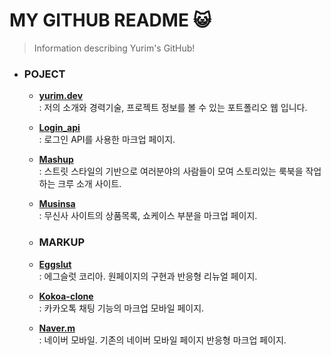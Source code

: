 # MY GITHUB README &#128570;
>Information describing Yurim's GitHub!

- ### __POJECT__
    -  [__yurim.dev__](https://github.com/yunyurib/yurim.dev)  
     : 저의 소개와 경력기술, 프로젝트 정보를 볼 수 있는 포트폴리오 웹 입니다.
    - [__Login_api__](https://github.com/yunyurib/login_api)  
     : 로그인 API를 사용한 마크업 페이지.
    - [__Mashup__](https://github.com/yunyurib/mashup.club)  
     : 스트릿 스타일의 기반으로 여러분야의 사람들이 모여 스토리있는 룩북을 작업하는 크루 소개 사이트.
    - [__Musinsa__](https://github.com/yunyurib/musinsa_ui/blob/main/README.md)  
     : 무신사 사이트의 상품목록, 쇼케이스 부분을 마크업 페이지.

     - ###  __MARKUP__
    - [__Eggslut__](https://github.com/yunyurib/eggslut)  
     : 에그슬럿 코리아. 원페이지의 구현과 반응형 리뉴얼 페이지.
    - [__Kokoa-clone__](https://github.com/yunyurib/kokoa-clone)  
     : 카카오톡 채팅 기능의 마크업 모바일 페이지.
    - [__Naver.m__](https://github.com/yunyurib/naver.m)  
     : 네이버 모바일. 기존의 네이버 모바일 페이지 반응형 마크업 페이지.
